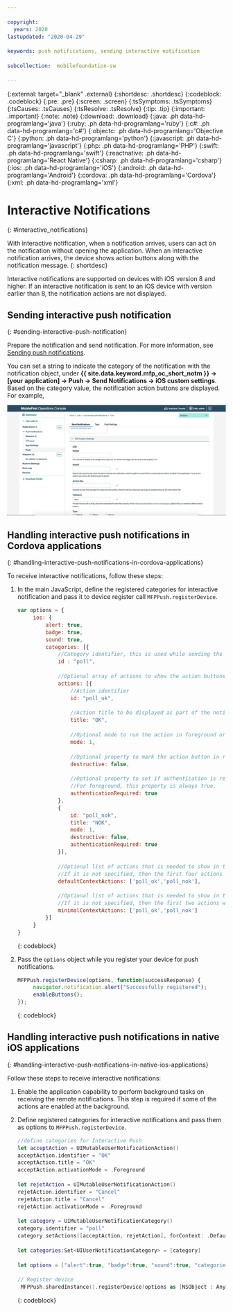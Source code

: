 ```yaml
---

copyright:
  years: 2020
lastupdated: "2020-04-29"

keywords: push notifications, sending interactive notification

subcollection:  mobilefoundation-sw

---
```


{:external: target="_blank" .external}
{:shortdesc: .shortdesc}
{:codeblock: .codeblock}
{:pre: .pre}
{:screen: .screen}
{:tsSymptoms: .tsSymptoms}
{:tsCauses: .tsCauses}
{:tsResolve: .tsResolve}
{:tip: .tip}
{:important: .important}
{:note: .note}
{:download: .download}
{:java: .ph data-hd-programlang='java'}
{:ruby: .ph data-hd-programlang='ruby'}
{:c#: .ph data-hd-programlang='c#'}
{:objectc: .ph data-hd-programlang='Objective C'}
{:python: .ph data-hd-programlang='python'}
{:javascript: .ph data-hd-programlang='javascript'}
{:php: .ph data-hd-programlang='PHP'}
{:swift: .ph data-hd-programlang='swift'}
{:reactnative: .ph data-hd-programlang='React Native'}
{:csharp: .ph data-hd-programlang='csharp'}
{:ios: .ph data-hd-programlang='iOS'}
{:android: .ph data-hd-programlang='Android'}
{:cordova: .ph data-hd-programlang='Cordova'}
{:xml: .ph data-hd-programlang='xml'}

# Interactive Notifications
{: #interactive_notifications}

With interactive notification, when a notification arrives, users can act on the notification without opening the application. When an interactive notification arrives, the device shows action buttons along with the notification message.
{: shortdesc}

Interactive notifications are supported on devices with iOS version 8 and higher. If an interactive notification is sent to an iOS device with version earlier than 8, the notification actions are not displayed.

## Sending interactive push notification
{: #sending-interactive-push-notification}

Prepare the notification and send notification. For more information, see [Sending push notifications](/docs/mobilefoundation-sw?topic=mobilefoundation-sw-send_push_notifications#send_push_notifications).

You can set a string to indicate the category of the notification with the notification object, under **{{ site.data.keyword.mfp_oc_short_notm }} → [your application] → Push → Send Notifications → iOS custom settings**. Based on the category value, the notification action buttons are displayed. For example,

![Setting categories for iOS interactive notifications in the {{ site.data.keyword.mfp_oc_short_notm }}](images/categories-for-interactive-notifications.png)

## Handling interactive push notifications in Cordova applications
{: #handling-interactive-push-notifications-in-cordova-applications}

To receive interactive notifications, follow these steps:

1. In the main JavaScript, define the registered categories for interactive notification and pass it to device register call `MFPPush.registerDevice`.

   ```javascript
   var options = {
        ios: {
            alert: true,
            badge: true,
            sound: true,     
            categories: [{
                //Category identifier, this is used while sending the notification.
                id : "poll",

                //Optional array of actions to show the action buttons along with the message.    
                actions: [{
                    //Action identifier
                    id: "poll_ok",

                    //Action title to be displayed as part of the notification button.
                    title: "OK",

                    //Optional mode to run the action in foreground or background. 1-foreground. 0-background. Default is foreground.
                    mode: 1,  

                    //Optional property to mark the action button in red color. Default is false.
                    destructive: false,

                    //Optional property to set if authentication is required or not before running the action.(Screen lock).
                    //For foreground, this property is always true.
                    authenticationRequired: true
                },
                {
                    id: "poll_nok",
                    title: "NOK",
                    mode: 1,
                    destructive: false,
                    authenticationRequired: true
                }],

                //Optional list of actions that is needed to show in the case alert.
                //If it is not specified, then the first four actions will be shown.
                defaultContextActions: ['poll_ok','poll_nok'],

                //Optional list of actions that is needed to show in the notification center, lock screen.
                //If it is not specified, then the first two actions will be shown.
                minimalContextActions: ['poll_ok','poll_nok']
            }]     
        }
   }
   ```
   {: codeblock}

1. Pass the `options` object while you register your device for push notifications.

   ```javascript
   MFPPush.registerDevice(options, function(successResponse) {
  		navigator.notification.alert("Successfully registered");
  		enableButtons();
   });  
   ```
   {: codeblock}

## Handling interactive push notifications in native iOS applications
{: #handling-interactive-push-notifications-in-native-ios-applications}

Follow these steps to receive interactive notifications:

1. Enable the application capability to perform background tasks on receiving the remote notifications. This step is required if some of the actions are enabled at the background.
1. Define registered categories for interactive notifications and pass them as options to `MFPPush.registerDevice`.

   ```swift
   //define categories for Interactive Push
   let acceptAction = UIMutableUserNotificationAction()
   acceptAction.identifier = "OK"
   acceptAction.title = "OK"
   acceptAction.activationMode = .Foreground

   let rejetAction = UIMutableUserNotificationAction()
   rejetAction.identifier = "Cancel"
   rejetAction.title = "Cancel"
   rejetAction.activationMode = .Foreground

   let category = UIMutableUserNotificationCategory()
   category.identifier = "poll"
   category.setActions([acceptAction, rejetAction], forContext: .Default)

   let categories:Set<UIUserNotificationCategory> = [category]

   let options = ["alert":true, "badge":true, "sound":true, "categories": categories]

   // Register device
    MFPPush.sharedInstance().registerDevice(options as [NSObject : AnyObject], completionHandler: {(response: WLResponse!, error: NSError!) -> Void in
   ```
   {: codeblock}
   